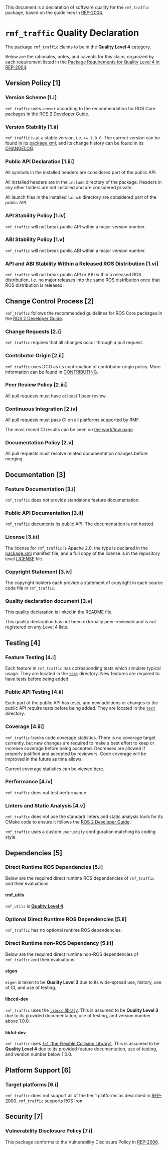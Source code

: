 This document is a declaration of software quality for the `rmf_traffic` package, based on the guidelines in [REP-2004](https://www.ros.org/reps/rep-2004.html).

# `rmf_traffic` Quality Declaration

The package `rmf_traffic` claims to be in the **Quality Level 4** category.

Below are the rationales, notes, and caveats for this claim, organized by each requirement listed in the [Package Requirements for Quality Level 4 in REP-2004](https://www.ros.org/reps/rep-2004.html).

## Version Policy [1]

### Version Scheme [1.i]

`rmf_traffic` uses `semver` according to the recommendation for ROS Core packages in the [ROS 2 Developer Guide](https://index.ros.org/doc/ros2/Contributing/Developer-Guide/#versioning).

### Version Stability [1.ii]

`rmf_traffic` is at a stable version, i.e. `>= 1.0.0`.
The current version can be found in its [package.xml](package.xml), and its change history can be found in its [CHANGELOG](CHANGELOG.rst).

### Public API Declaration [1.iii]

All symbols in the installed headers are considered part of the public API.

All installed headers are in the `include` directory of the package.
Headers in any other folders are not installed and are considered private.

All launch files in the installed `launch` directory are considered part of the public API.

### API Stability Policy [1.iv]

`rmf_traffic` will not break public API within a major version number.

### ABI Stability Policy [1.v]

`rmf_traffic` will not break public ABI within a major version number.

### API and ABI Stability Within a Released ROS Distribution [1.vi]

`rmf_traffic` will not break public API or ABI within a released ROS distribution, i.e. no major releases into the same ROS distribution once that ROS distribution is released.

## Change Control Process [2]

`rmf_traffic` follows the recommended guidelines for ROS Core packages in the [ROS 2 Developer Guide](https://index.ros.org/doc/ros2/Contributing/Developer-Guide/#package-requirements).

### Change Requests [2.i]

`rmf_traffic` requires that all changes occur through a pull request.

### Contributor Origin [2.ii]

`rmf_traffic` uses DCO as its confirmation of contributor origin policy. More information can be found in [CONTRIBUTING](../CONTRIBUTING.md).

### Peer Review Policy [2.iii]

All pull requests must have at least 1 peer review.

### Continuous Integration [2.iv]

All pull requests must pass CI on all platforms supported by RMF.

The most recent CI results can be seen on [the workflow page](https://github.com/open-rmf/rmf_traffic/actions).

### Documentation Policy [2.v]

All pull requests must resolve related documentation changes before merging.

## Documentation [3]

### Feature Documentation [3.i]

`rmf_traffic` does not provide standalone feature documentation.

### Public API Documentation [3.ii]

`rmf_traffic` documents its public API.
The documentation is not hosted.

### License [3.iii]

The license for `rmf_traffic` is Apache 2.0, the type is declared in the [package.xml](package.xml) manifest file, and a full copy of the license is in the repository level [LICENSE](../LICENSE) file.

### Copyright Statement [3.iv]

The copyright holders each provide a statement of copyright in each source code file in `rmf_traffic`.

### Quality declaration document [3.v]

This quality declaration is linked in the [README file](README.md).

This quality declaration has not been externally peer-reviewed and is not registered on any Level 4 lists.

## Testing [4]

### Feature Testing [4.i]

Each feature in `rmf_traffic` has corresponding tests which simulate typical usage.
They are located in the [`test`](https://github.com/open-rmf/rmf_traffic/tree/main/rmf_traffic/test) directory.
New features are required to have tests before being added.

### Public API Testing [4.ii]

Each part of the public API has tests, and new additions or changes to the public API require tests before being added.
They are located in the [`test`](https://github.com/open-rmf/rmf_traffic/tree/main/rmf_traffic/test) directory.

### Coverage [4.iii]

`rmf_traffic` tracks code coverage statistics.
There is no coverage target currently, but new changes are required to make a best effort to keep or increase coverage before being accepted.
Decreases are allowed if properly justified and accepted by reviewers.
Code coverage will be improved in the future as time allows.

Current coverage statistics can be viewed [here](https://codecov.io/gh/open-rmf/rmf_traffic).

### Performance [4.iv]

`rmf_traffic` does not test performance.

### Linters and Static Analysis [4.v]

`rmf_traffic` does not use the standard linters and static analysis tools for its CMake code to ensure it follows the [ROS 2 Developer Guide](https://index.ros.org/doc/ros2/Contributing/Developer-Guide/#linters).

`rmf_traffic` uses a custom `uncrustify` configuration matching its coding style.

## Dependencies [5]

### Direct Runtime ROS Dependencies [5.i]

Below are the required direct runtime ROS dependencies of `rmf_traffic` and their evaluations.

#### rmf_utils

`rmf_utils` is [**Quality Level 4**](https://github.com/open-rmf/rmf_utils/blob/main/rmf_utils/QUALITY_DECLARATION.md).

### Optional Direct Runtime ROS Dependencies [5.ii]

`rmf_traffic` has no optional runtime ROS dependencies.

### Direct Runtime non-ROS Dependency [5.iii]

Below are the required direct runtime non-ROS dependencies of `rmf_traffic` and their evaluations.

#### eigen

`eigen` is taken to be **Quality Level 3** due to its wide-spread use, history, use of CI, and use of testing.

#### libccd-dev

`rmf_traffic` uses the [`libccd` library](https://github.com/danfis/libccd).
This is assumed to be **Quality Level 3** due to its provided documentation, use of testing, and version number above 1.0.0.

#### libfcl-dev

`rmf_traffic` uses [`fcl` (the Flexible Collision Library)](https://github.com/flexible-collision-library/fcl).
This is assumed to be **Quality Level 4** due to its provided feature documentation, use of testing, and version number below 1.0.0.

## Platform Support [6]

### Target platforms [6.i]

`rmf_traffic` does not support all of the tier 1 platforms as described in [REP-2000](https://www.ros.org/reps/rep-2000.html#support-tiers).
`rmf_traffic` supports ROS Iron.

## Security [7]

### Vulnerability Disclosure Policy [7.i]

This package conforms to the Vulnerability Disclosure Policy in [REP-2006](https://www.ros.org/reps/rep-2006.html).
